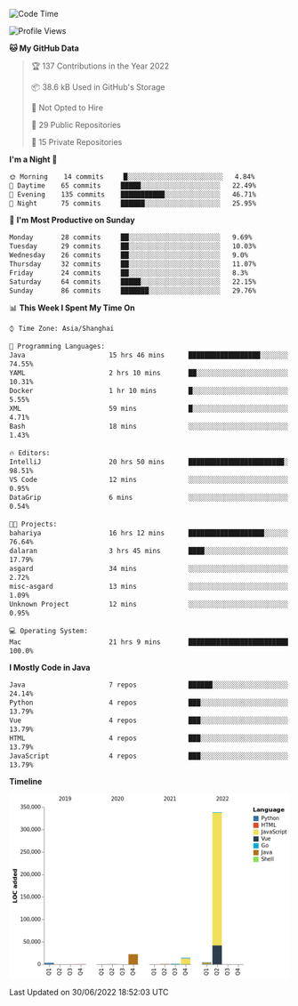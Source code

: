 <!--START_SECTION:waka-->
![Code Time](http://img.shields.io/badge/Code%20Time-0%20secs-blue)

![Profile Views](http://img.shields.io/badge/Profile%20Views-0-blue)

**🐱 My GitHub Data** 

> 🏆 137 Contributions in the Year 2022
 > 
> 📦 38.6 kB Used in GitHub's Storage 
 > 
> 🚫 Not Opted to Hire
 > 
> 📜 29 Public Repositories 
 > 
> 🔑 15 Private Repositories  
 > 
**I'm a Night 🦉** 

```text
🌞 Morning    14 commits     █░░░░░░░░░░░░░░░░░░░░░░░░   4.84% 
🌆 Daytime    65 commits     █████░░░░░░░░░░░░░░░░░░░░   22.49% 
🌃 Evening    135 commits    ███████████░░░░░░░░░░░░░░   46.71% 
🌙 Night      75 commits     ██████░░░░░░░░░░░░░░░░░░░   25.95%

```
📅 **I'm Most Productive on Sunday** 

```text
Monday       28 commits     ██░░░░░░░░░░░░░░░░░░░░░░░   9.69% 
Tuesday      29 commits     ██░░░░░░░░░░░░░░░░░░░░░░░   10.03% 
Wednesday    26 commits     ██░░░░░░░░░░░░░░░░░░░░░░░   9.0% 
Thursday     32 commits     ██░░░░░░░░░░░░░░░░░░░░░░░   11.07% 
Friday       24 commits     ██░░░░░░░░░░░░░░░░░░░░░░░   8.3% 
Saturday     64 commits     █████░░░░░░░░░░░░░░░░░░░░   22.15% 
Sunday       86 commits     ███████░░░░░░░░░░░░░░░░░░   29.76%

```


📊 **This Week I Spent My Time On** 

```text
⌚︎ Time Zone: Asia/Shanghai

💬 Programming Languages: 
Java                     15 hrs 46 mins      ██████████████████░░░░░░░   74.55% 
YAML                     2 hrs 10 mins       ██░░░░░░░░░░░░░░░░░░░░░░░   10.31% 
Docker                   1 hr 10 mins        █░░░░░░░░░░░░░░░░░░░░░░░░   5.55% 
XML                      59 mins             █░░░░░░░░░░░░░░░░░░░░░░░░   4.71% 
Bash                     18 mins             ░░░░░░░░░░░░░░░░░░░░░░░░░   1.43%

🔥 Editors: 
IntelliJ                 20 hrs 50 mins      ████████████████████████░   98.51% 
VS Code                  12 mins             ░░░░░░░░░░░░░░░░░░░░░░░░░   0.95% 
DataGrip                 6 mins              ░░░░░░░░░░░░░░░░░░░░░░░░░   0.54%

🐱‍💻 Projects: 
bahariya                 16 hrs 12 mins      ███████████████████░░░░░░   76.64% 
dalaran                  3 hrs 45 mins       ████░░░░░░░░░░░░░░░░░░░░░   17.79% 
asgard                   34 mins             ░░░░░░░░░░░░░░░░░░░░░░░░░   2.72% 
misc-asgard              13 mins             ░░░░░░░░░░░░░░░░░░░░░░░░░   1.09% 
Unknown Project          12 mins             ░░░░░░░░░░░░░░░░░░░░░░░░░   0.95%

💻 Operating System: 
Mac                      21 hrs 9 mins       █████████████████████████   100.0%

```

**I Mostly Code in Java** 

```text
Java                     7 repos             ██████░░░░░░░░░░░░░░░░░░░   24.14% 
Python                   4 repos             ███░░░░░░░░░░░░░░░░░░░░░░   13.79% 
Vue                      4 repos             ███░░░░░░░░░░░░░░░░░░░░░░   13.79% 
HTML                     4 repos             ███░░░░░░░░░░░░░░░░░░░░░░   13.79% 
JavaScript               4 repos             ███░░░░░░░░░░░░░░░░░░░░░░   13.79%

```


**Timeline**

![Chart not found](https://raw.githubusercontent.com/youtiaoguagua/youtiaoguagua/master/charts/bar_graph.png) 


 Last Updated on 30/06/2022 18:52:03 UTC
<!--END_SECTION:waka-->